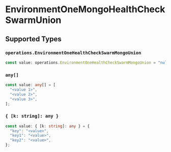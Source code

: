 # EnvironmentOneMongoHealthCheckSwarmUnion


## Supported Types

### `operations.EnvironmentOneHealthCheckSwarmMongoUnion`

```typescript
const value: operations.EnvironmentOneHealthCheckSwarmMongoUnion = "null";
```

### `any[]`

```typescript
const value: any[] = [
  "<value 1>",
  "<value 2>",
  "<value 3>",
];
```

### `{ [k: string]: any }`

```typescript
const value: { [k: string]: any } = {
  "key": "<value>",
  "key1": "<value>",
  "key2": "<value>",
};
```

